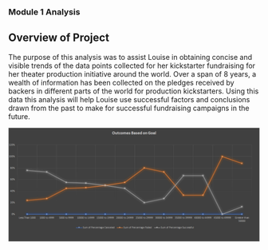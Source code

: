 ### Module 1 Analysis

## Overview of Project

The purpose of this analysis was to assist Louise in obtaining concise and visible trends of the data points collected for her 
kickstarter fundraising for her theater production initiative around the world. Over a span of 8 years, a wealth of information has 
been collected on the pledges received by backers in different parts of the world for production kickstarters. Using this data this analysis 
will help Louise use successful factors and conclusions drawn from the past to make for successful fundraising campaigns in the future.

![logo](https://github.com/DONtheGREAT/kickstarter-analysis/blob/main/Resources/Outcomes_vs_Goals.png "Outcomes vs Goals")